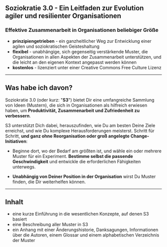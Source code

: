 ## Soziokratie 3.0 - Ein Leitfaden zur Evolution agiler und resilienter Organisationen

### Effektive Zusammenarbeit in Organisationen beliebiger Größe

- **prinzipiengetrieben** - ein ganzheitlicher Weg zur Entwicklung einer agilen und soziokratischen Geisteshaltung
- **flexibel** - unabhängige, sich gegenseitig verstärkende Muster, die Organisationen in allen Aspekten der Zusammenarbeit unterstützen, und die leicht an den eigenen Kontext angepasst werden können
- **kostenlos** - lizenziert unter einer Creative Commons Free Culture Lizenz

* * *

## Was habe ich davon?

Soziokratie 3.0 (oder kurz: "**S3**") bietet Dir eine umfangreiche Sammlung von Ideen (Mustern), die sich in Organisationen als hilfreich erwiesen haben, um **Produktivität, Zusammenarbeit und Zufriedenheit zu verbessern**.

S3 unterstützt Dich dabei, herauszufinden, wie Du am besten Deine Ziele erreichst, und wie Du komplexe Herausforderungen meisterst. Schritt für Schritt, **und ganz ohne Reorganisation oder groß angelegte Change-Initiativen**:

- Beginne dort, wo der Bedarf am größten ist, und wähle ein oder mehrere Muster für ein Experiment. **Bestimme selbst die passende Geschwindigkeit** und entwickle die erforderlichen Fähigkeiten unterwegs.

- **Unabhängig von Deiner Position in der Organisation** wirst Du Muster finden, die Dir weiterhelfen können.

* * *

## Inhalt

- eine kurze Einführung in die wesentlichen Konzepte, auf denen S3 basiert
- eine Beschreibung aller Muster in S3
- ein Anhang mit einer Änderungshistorie, Danksagungen, Informationen über die Autoren, einem Glossar und einem alphabetischen Verzeichnis der Muster